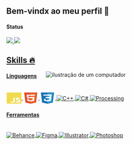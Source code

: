 ## Bem-vindx ao meu perfil 🚀
####  Status

 <div>
   <a href="https://github.com/JSalvadorNET">
   <img height="180em" src="https://github-readme-stats.vercel.app/api?username=JSalvadorNET&show_icons=true&theme=gruvbox_light&include_all_commits=true&count_private=true"/>
   <img height="180em" src="https://github-readme-stats.vercel.app/api/top-langs/?username=JSalvadorNET&layout=compact&langs_count=6&theme=gruvbox_light"/>
</div>

## Skills 🔥

<img src="https://raw.githubusercontent.com/MicaelliMedeiros/micaellimedeiros/master/image/computer-illustration.png" alt="ilustração de um computador" min-width="400px" max-width="400px" width="400px" align="right">

#### Linguagens

<div style="display: inline_block"><br>
  <img align="center" alt="Js" height="30" width="40" src="https://raw.githubusercontent.com/devicons/devicon/master/icons/javascript/javascript-plain.svg">
  <img align="center" alt="HTML" height="30" width="40" src="https://raw.githubusercontent.com/devicons/devicon/master/icons/html5/html5-original.svg">
  <img align="center" alt="CSS" height="30" width="40" src="https://raw.githubusercontent.com/devicons/devicon/master/icons/css3/css3-original.svg">
  <img align="center" alt="C++" height="30" width="40" src="https://cdn.jsdelivr.net/gh/devicons/devicon/icons/cplusplus/cplusplus-original.svg" />
  <img  align="center" alt="C#" height="30" width="40" src="https://cdn.jsdelivr.net/gh/devicons/devicon/icons/csharp/csharp-original.svg" />
  <img  align="center" alt="Processing" height="30" width="40" src="https://cdn.jsdelivr.net/gh/devicons/devicon@latest/icons/processing/processing-original.svg" />
         
</div>

#### Ferramentas

<div style="display: inline_block"><br>
   <img align="center" alt="Behance" height="30" width="40" src="https://cdn.jsdelivr.net/gh/devicons/devicon/icons/behance/behance-original.svg" />
   <img align="center" alt="Figma" height="30" width="40" src="https://cdn.jsdelivr.net/gh/devicons/devicon/icons/figma/figma-original.svg" />
   <img align="center" alt="Illustrator" height="30" width="40" src="https://cdn.jsdelivr.net/gh/devicons/devicon/icons/illustrator/illustrator-plain.svg" />
   <img align="center" alt="Photoshop" height="30" width="40" src="https://cdn.jsdelivr.net/gh/devicons/devicon/icons/photoshop/photoshop-plain.svg" />
          
          
          
          
  
 
<br>
 

